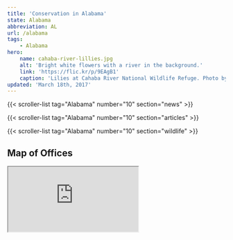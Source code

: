 ```yaml
---
title: 'Conservation in Alabama'
state: Alabama
abbreviation: AL
url: /alabama
tags:
    - Alabama
hero:
    name: cahaba-river-lillies.jpg
    alt: 'Bright white flowers with a river in the background.'
    link: 'https://flic.kr/p/9EAgB1'
    caption: 'Lilies at Cahaba River National Wildlife Refuge. Photo by Garry Tucker, USFWS.'
updated: 'March 18th, 2017'
---
```


{{< scroller-list tag="Alabama" number="10" section="news" >}}

{{< scroller-list tag="Alabama" number="10" section="articles" >}}

{{< scroller-list tag="Alabama" number="10" section="wildlife" >}}

## Map of Offices
<iframe src="https://usfws.github.io/southeast-mega-map/?state=AL&scroll=false" class="state-map"></iframe>
